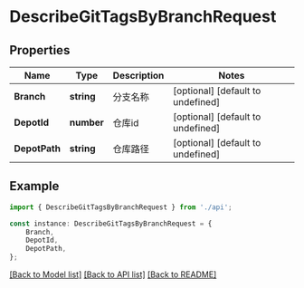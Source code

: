 # DescribeGitTagsByBranchRequest


## Properties

Name | Type | Description | Notes
------------ | ------------- | ------------- | -------------
**Branch** | **string** | 分支名称 | [optional] [default to undefined]
**DepotId** | **number** | 仓库id | [optional] [default to undefined]
**DepotPath** | **string** | 仓库路径 | [optional] [default to undefined]

## Example

```typescript
import { DescribeGitTagsByBranchRequest } from './api';

const instance: DescribeGitTagsByBranchRequest = {
    Branch,
    DepotId,
    DepotPath,
};
```

[[Back to Model list]](../README.md#documentation-for-models) [[Back to API list]](../README.md#documentation-for-api-endpoints) [[Back to README]](../README.md)
